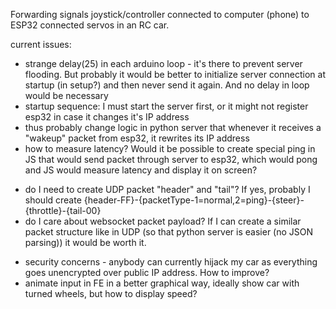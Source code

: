 Forwarding signals joystick/controller connected to computer (phone) to ESP32 connected servos in an RC car.

current issues:
- strange delay(25) in each arduino loop - it's there to prevent server flooding. But probably it would be better to initialize server connection at startup (in setup?) and then never send it again. And no delay in loop would be necessary
- startup sequence: I must start the server first, or it might not register esp32 in case it changes it's IP address
 - thus probably change logic in python server that whenever it receives a "wakeup" packet from esp32, it rewrites its IP address
- how to measure latency? Would it be possible to create special ping in JS that would send packet through server to esp32, which would pong and JS would measure latency and display it on screen? 
* do I need to create UDP packet "header" and "tail"? If yes, probably I should create {header-FF}-{packetType-1=normal,2=ping}-{steer}-{throttle}-{tail-00}
* do I care about websocket packet payload? If I can create a similar packet structure like in UDP (so that python server is easier (no JSON parsing)) it would be worth it.
- security concerns - anybody can currently hijack my car as everything goes unencrypted over public IP address. How to improve?
- animate input in FE in a better graphical way, ideally show car with turned wheels, but how to display speed?